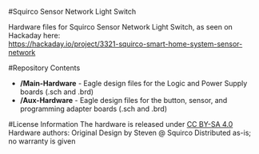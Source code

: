 #Squirco Sensor Network Light Switch

Hardware files for Squirco Sensor Network Light Switch, as seen on Hackaday here:  
https://hackaday.io/project/3321-squirco-smart-home-system-sensor-network  
  
#Repository Contents
* **/Main-Hardware** - Eagle design files for the Logic and Power Supply boards (.sch and .brd)
* **/Aux-Hardware** - Eagle design files for the button, sensor, and programming adapter boards (.sch and .brd)
  
#License Information
The hardware is released under <a href = "https://creativecommons.org/licenses/by-sa/4.0/">CC BY-SA 4.0</a>  
Hardware authors: Original Design by Steven @ Squirco
Distributed as-is; no warranty is given
